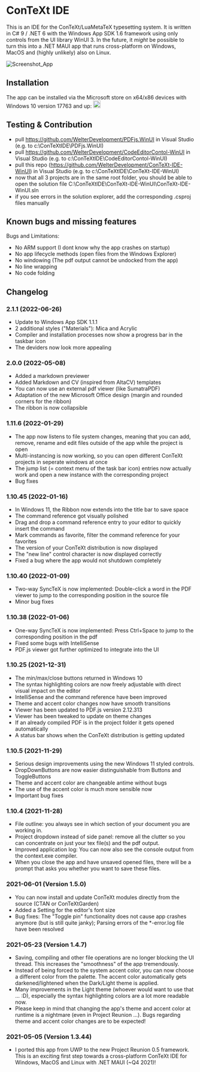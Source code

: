 # ConTeXt IDE
This is an IDE for the ConTeXt/LuaMetaTeX typesetting system. It is written in C# 9 / .NET 6 with the Windows App SDK 1.6 framework using only controls from the UI library WinUI 3. In the future, it *might* be possible to turn this into a .NET MAUI app that runs cross-platform on Windows, MacOS and (highly unlikely) also on Linux.

![Screenshot_App](https://raw.githubusercontent.com/WelterDevelopment/ConTeXt-IDE-WinUI/main/Scr_Editor.png)

## Installation
The app can be installed via the Microsoft store on x64/x86 devices with Windows 10 version 17763 and up: <a href='https://www.microsoft.com/store/apps/9NN9Q389TTJR?cid=storebadge&ocid=badge'><img src='https://developer.microsoft.com/store/badges/images/English_get_L.png' alt='English badge' height=20 /></a>

## Testing & Contribution

- pull https://github.com/WelterDevelopment/PDFjs.WinUI in Visual Studio (e.g. to c:\ConTeXtIDE\PDFjs.WinUI)
- pull https://github.com/WelterDevelopment/CodeEditorContol-WinUI in Visual Studio (e.g. to c:\ConTeXtIDE\CodeEditorContol-WinUI)
- pull this repo (https://github.com/WelterDevelopment/ConTeXt-IDE-WinUI) in Visual Studio (e.g. to c:\ConTeXtIDE\ConTeXt-IDE-WinUI)
- now that all 3 projects are in the same root folder, you should be able to open the solution file C:\ConTeXtIDE\ConTeXt-IDE-WinUI\ConTeXt-IDE-WinUI.sln
- if you see errors in the solution explorer, add the corresponding .csproj files manually

## Known bugs and missing features
Bugs and Limitations:
- No ARM support (I dont know why the app crashes on startup)
- No app lifecycle methods (open files from the Windows Explorer)
- No windowing (The pdf output cannot be undocked from the app)
- No line wrapping
- No code folding

## Changelog

### 2.1.1 (2022-06-26)
- Update to Windows App SDK 1.1.1
- 2 additional styles ("Materials"): Mica and Acrylic
- Compiler and installation processes now show a progress bar in the taskbar icon
- The deviders now look more appealing

### 2.0.0 (2022-05-08)
- Added a markdown previewer
- Added Markdown and CV (inspired from AltaCV) templates
- You can now use an external pdf viewer (like SumatraPDF)
- Adaptation of the new Microsoft Office design (margin and rounded corners for the ribbon)
- The ribbon is now collapsible

### 1.11.6 (2022-01-29)
- The app now listens to file system changes, meaning that you can add, remove, rename and edit files outside of the app while the project is open
- Multi-instancing is now working, so you can open different ConTeXt projects in seperate windows at once
- The jump list (= context menu of the task bar icon) entries now actually work and open a new instance with the corresponding project
- Bug fixes

### 1.10.45 (2022-01-16)
- In Windows 11, the Ribbon now extends into the title bar to save space
- The command reference got visually polished
- Drag and drop a command reference entry to your editor to quickly insert the command
- Mark commands as favorite, filter the command reference for your favorites
- The version of your ConTeXt distribution is now displayed
- The "new line" control character is now displayed correctly
- Fixed a bug where the app would not shutdown completely

### 1.10.40 (2022-01-09)
- Two-way SyncTeX is now implemented: Double-click a word in the PDF viewer to jump to the corresponding position in the source file
- Minor bug fixes

### 1.10.38 (2022-01-06)
- One-way SyncTeX is now implemented: Press Ctrl+Space to jump to the corresponding position in the pdf
- Fixed some bugs with IntelliSense
- PDF.js viewer got further optimized to integrate into the UI

### 1.10.25 (2021-12-31)
- The min/max/close buttons returned in Windows 10
- The syntax highlighting colors are now freely adjustable with direct visual impact on the editor
- IntelliSense and the command reference have been improved
- Theme and accent color changes now have smooth transitions
- Viewer has been updated to PDF.js version 2.12.313
- Viewer has been tweaked to update on theme changes
- If an already compiled PDF is in the project folder it gets opened automatically
- A status bar shows when the ConTeXt distribution is getting updated

### 1.10.5 (2021-11-29)
- Serious design improvements using the new Windows 11 styled controls.
- DropDownButtons are now easier distinguishable from Buttons and ToggleButtons
- Theme and accent color are changeable antime without bugs
- The use of the accent color is much more sensible now
- Important bug fixes

### 1.10.4 (2021-11-28)
- File outline: you always see in which section of your document you are working in.
- Project dropdown instead of side panel: remove all the clutter so you can concentrate on just your tex file(s) and the pdf output.
- Improved application log: You can now also see the console output from the context.exe compiler.
- When you close the app and have unsaved opened files, there will be a prompt that asks you whether you want to save these files.

### 2021-06-01 (Version 1.5.0)
- You can now install and update ConTeXt modules directly from the source (CTAN or ConTeXtGarden)
- Added a Setting for the editor's font size
- Bug fixes: The "Toggle pin" functionality does not cause app crashes anymore (but is still quite janky); Parsing errors of the *-error.log file have been resolved

### 2021-05-23 (Version 1.4.7)
- Saving, compiling and other file operations are no longer blocking the UI thread. This increases the "smoothness" of the app tremendously.
- Instead of being forced to the system accent color, you can now choose a different color from the palette. The accent color automatically gets darkened/lightened when the Dark/Light theme is applied. 
- Many improvements in the Light theme (whoever would want to use that ... :D), especially the syntax highlighting colors are a lot more readable now.
- Please keep in mind that changing the app's theme and accent color at runtime is a nightmare (even in Project Reunion ...). Bugs regarding theme and accent color changes are to be expected!

### 2021-05-05 (Version 1.3.44)
- I ported this app from UWP to the new Project Reunion 0.5 framework. This is an exciting first step towards a cross-platform ConTeXt IDE for Windows, MacOS and Linux with .NET MAUI (~Q4 2021)!
